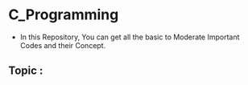# C_Programming
- In this Repository, You can get all the basic to Moderate Important Codes and their Concept.
## Topic :

